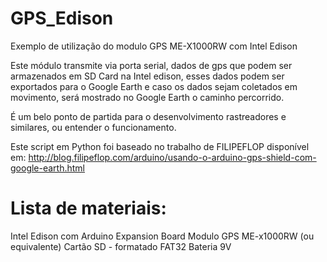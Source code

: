 # GPS_Edison

Exemplo de utilização do modulo GPS ME-X1000RW com Intel Edison

Este módulo transmite via porta serial, dados de gps que podem ser armazenados em SD Card na Intel edison, esses dados podem ser exportados para o Google Earth e caso os dados sejam coletados em movimento, será mostrado no Google Earth o caminho percorrido.

É um belo ponto de partida para o desenvolvimento rastreadores e similares, ou entender o funcionamento.

Este script em Python foi baseado no trabalho de FILIPEFLOP
disponível em:
http://blog.filipeflop.com/arduino/usando-o-arduino-gps-shield-com-google-earth.html

# Lista de materiais:

Intel Edison com Arduino Expansion Board
Modulo GPS ME-x1000RW (ou equivalente)
Cartão SD - formatado FAT32
Bateria 9V
